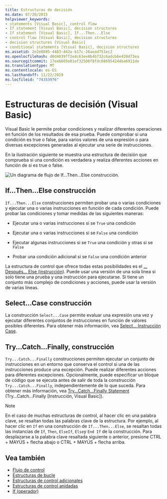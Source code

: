 ```yaml
---
title: Estructuras de decisión
ms.date: 07/20/2015
helpviewer_keywords:
- statements [Visual Basic], control flow
- If statement [Visual Basic], decision structures
- If statement [Visual Basic], If...Then...Else
- control flow [Visual Basic], decision structures
- decision structures [Visual Basic]
- conditional statements [Visual Basic], decision structures
ms.assetid: 2e2e0895-4483-442a-b17c-26aead751ec2
ms.openlocfilehash: d0d4039ff2edc61ee8b4b732c6adcb6e420d73ea
ms.sourcegitcommit: 17ee6605e01ef32506f8fdc686954244ba6911de
ms.translationtype: MT
ms.contentlocale: es-ES
ms.lasthandoff: 11/22/2019
ms.locfileid: "74353976"
---
```

# <a name="decision-structures-visual-basic"></a>Estructuras de decisión (Visual Basic)
Visual Basic le permite probar condiciones y realizar diferentes operaciones en función de los resultados de esa prueba. Puede comprobar si una condición es true o false, para varios valores de una expresión o para diversas excepciones generadas al ejecutar una serie de instrucciones.  
  
 En la ilustración siguiente se muestra una estructura de decisión que comprueba si una condición es verdadera y realiza diferentes acciones en función de si es true o false.  
  
 ![Un diagrama de flujo de If...Then...Else construcción.](./media/decision-structures/if-then-else-construction.gif)  
  
## <a name="ifthenelse-construction"></a>If...Then...Else construcción  
 `If...Then...Else` construcciones permiten probar una o varias condiciones y ejecutar una o varias instrucciones en función de cada condición. Puede probar las condiciones y tomar medidas de las siguientes maneras:  
  
- Ejecutar una o varias instrucciones si se `True` una condición  
  
- Ejecutar una o varias instrucciones si se `False` una condición  
  
- Ejecutar algunas instrucciones si se `True` una condición y otras si se `False`  
  
- Probar una condición adicional si se `False` una condición anterior  
  
 La estructura de control que ofrece todas estas posibilidades es el [... Después... Else (instrucción](../../../../visual-basic/language-reference/statements/if-then-else-statement.md)). Puede usar una versión de una sola línea si solo tiene una prueba y una instrucción para ejecutarse. Si tiene un conjunto más complejo de condiciones y acciones, puede usar la versión de varias líneas.  
  
## <a name="selectcase-construction"></a>Select...Case construcción  
 La construcción `Select...Case` permite evaluar una expresión una vez y ejecutar diferentes conjuntos de instrucciones en función de valores posibles diferentes. Para obtener más información, vea [Select... Instrucción Case](../../../../visual-basic/language-reference/statements/select-case-statement.md).  
  
## <a name="trycatchfinally-construction"></a>Try...Catch...Finally, construcción  
 `Try...Catch...Finally` construcciones permiten ejecutar un conjunto de instrucciones en un entorno que conserva el control si una de las instrucciones produce una excepción. Puede realizar diferentes acciones para diferentes excepciones. Opcionalmente, puede especificar un bloque de código que se ejecuta antes de salir de toda la construcción `Try...Catch...Finally`, independientemente de lo que suceda. Para obtener más información, vea [Try...Catch...Finally Statement](../../../../visual-basic/language-reference/statements/try-catch-finally-statement.md) (Try...Catch...Finally [Instrucción, Visual Basic]).  
  
> [!NOTE]
> En el caso de muchas estructuras de control, al hacer clic en una palabra clave, se resaltan todas las palabras clave de la estructura. Por ejemplo, al hacer clic en `If` en una construcción de `If...Then...Else`, se resaltan todas las instancias de `If`, `Then`, `ElseIf`, `Else`y `End If` de la construcción. Para desplazarse a la palabra clave resaltada siguiente o anterior, presione CTRL + MAYÚS + flecha abajo o CTRL + MAYÚS + flecha arriba.  
  
## <a name="see-also"></a>Vea también

- [Flujo de control](../../../../visual-basic/programming-guide/language-features/control-flow/index.md)
- [Estructuras de bucle](../../../../visual-basic/programming-guide/language-features/control-flow/loop-structures.md)
- [Estructuras de control adicionales](../../../../visual-basic/programming-guide/language-features/control-flow/other-control-structures.md)
- [Estructuras de control anidadas](../../../../visual-basic/programming-guide/language-features/control-flow/nested-control-structures.md)
- [If (operador)](../../../../visual-basic/language-reference/operators/if-operator.md)
